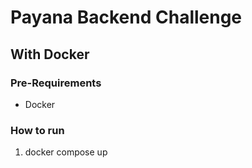 # Payana Backend Challenge

## With Docker
### Pre-Requirements

* Docker

### How to run

1. docker compose up